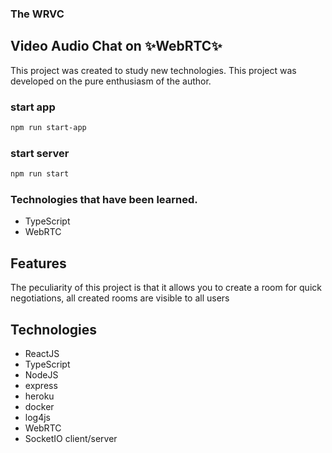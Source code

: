 ### The WRVC
## Video Audio Chat on  ✨WebRTC✨

This project was created to study new technologies.
This project was developed on the pure enthusiasm of the author.

### start app
```sh
npm run start-app
```
### start server
```sh
npm run start
```

### Technologies that have been learned.
- TypeScript
- WebRTC

## Features
The peculiarity of this project is that it allows you to create a room for quick negotiations, all created rooms are visible to all users

## Technologies
- ReactJS
- TypeScript
- NodeJS
- express
- heroku
- docker
- log4js
- WebRTC
- SocketIO client/server
